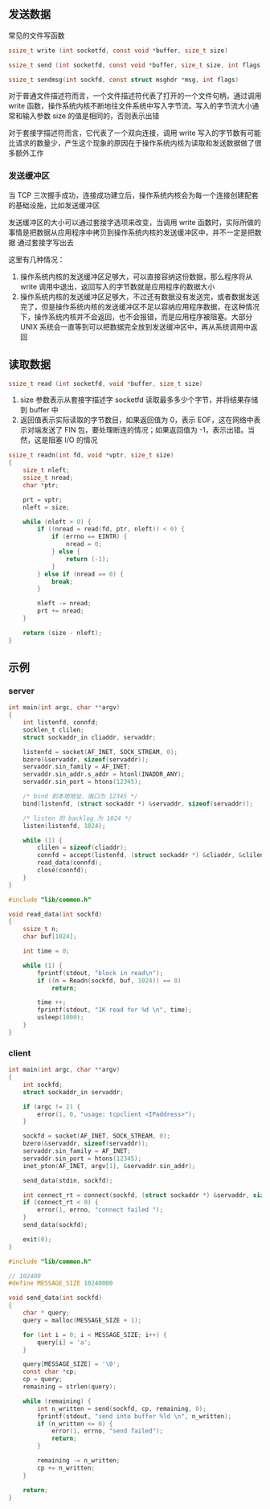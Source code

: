 ## 发送数据
常见的文件写函数
```c
ssize_t write (int socketfd, const void *buffer, size_t size)
```

```c
ssize_t send (int socketfd, const void *buffer, size_t size, int flags)
```

```c
ssize_t sendmsg(int sockfd, const struct msghdr *msg, int flags)
```

对于普通文件描述符而言，一个文件描述符代表了打开的一个文件句柄，通过调用 write 函数，操作系统内核不断地往文件系统中写入字节流。写入的字节流大小通常和输入参数 size 的值是相同的，否则表示出错

对于套接字描述符而言，它代表了一个双向连接，调用 write 写入的字节数有可能比请求的数量少，产生这个现象的原因在于操作系统内核为读取和发送数据做了很多额外工作

### 发送缓冲区
当 TCP 三次握手成功，连接成功建立后，操作系统内核会为每一个连接创建配套的基础设施，比如发送缓冲区

发送缓冲区的大小可以通过套接字选项来改变，当调用 write 函数时，实际所做的事情是把数据从应用程序中拷贝到操作系统内核的发送缓冲区中，并不一定是把数据 通过套接字写出去

这里有几种情况：
1. 操作系统内核的发送缓冲区足够大，可以直接容纳这份数据，那么程序将从 write 调用中退出，返回写入的字节数就是应用程序的数据大小
2. 操作系统内核的发送缓冲区足够大，不过还有数据没有发送完，或者数据发送完了，但是操作系统内核的发送缓冲区不足以容纳应用程序数据，在这种情况下，操作系统内核并不会返回，也不会报错，而是应用程序被阻塞。大部分 UNIX 系统会一直等到可以把数据完全放到发送缓冲区中，再从系统调用中返回


## 读取数据
```c
ssize_t read (int socketfd, void *buffer, size_t size)
```
1. size 参数表示从套接字描述字 socketfd 读取最多多少个字节，并将结果存储到 buffer 中
2. 返回值表示实际读取的字节数目，如果返回值为 0，表示 EOF，这在网络中表示对端发送了 FIN 包，要处理断连的情况；如果返回值为 -1，表示出错。当然，这是阻塞 I/O 的情况

```c
ssize_t readn(int fd, void *vptr, size_t size)
{
    size_t nleft;
    ssize_t nread;
    char *ptr;

    prt = vptr;
    nleft = size;

    while (nleft > 0) {
        if ((nread = read(fd, ptr, nleft)) < 0) {
            if (errno == EINTR) {
                nread = 0;
            } else {
                return (-1);
            }
        } else if (nread == 0) {
            break;
        }

        nleft -= nread;
        prt += nread;
    }

    return (size - nleft);
}
```


## 示例
### server
```c
int main(int argc, char **argv)
{
    int listenfd, connfd;
    socklen_t clilen;
    struct sockaddr_in cliaddr, servaddr;

    listenfd = socket(AF_INET, SOCK_STREAM, 0);
    bzero(&servaddr, sizeof(servaddr));
    servaddr.sin_family = AF_INET;
    servaddr.sin_addr.s_addr = htonl(INADDR_ANY);
    servaddr.sin_port = htons(12345);

    /* bind 到本地地址，端口为 12345 */
    bind(listenfd, (struct sockaddr *) &servaddr, sizeof(servaddr));

    /* listen 的 backlog 为 1024 */
    listen(listenfd, 1024);

    while (1) {
        clilen = sizeof(cliaddr);
        connfd = accept(listenfd, (struct sockaddr *) &cliaddr, &clilen);
        read_data(connfd);
        close(connfd);
    }
}
```
```c
#include "lib/common.h"

void read_data(int sockfd)
{
    ssize_t n;
    char buf[1024];

    int time = 0;

    while (1) {
        fprintf(stdout, "block in read\n");
        if ((n = Readn(sockfd, buf, 1024)) == 0)
            return;

        time ++;
        fprintf(stdout, "1K read for %d \n", time);
        usleep(1000);
    }
}
```

### client
```c
int main(int argc, char **argv)
{
    int sockfd;
    struct sockaddr_in servaddr;

    if (argc != 2) {
        error(1, 0, "usage: tcpclient <IPaddress>");
    }

    sockfd = socket(AF_INET, SOCK_STREAM, 0);
    bzero(&servaddr, sizeof(servaddr));
    servaddr.sin_family = AF_INET;
    servaddr.sin_port = htons(12345);
    inet_pton(AF_INET, argv[1], &servaddr.sin_addr);

    send_data(stdin, sockfd);

    int connect_rt = connect(sockfd, (struct sockaddr *) &servaddr, sizeof(servaddr));
    if (connect_rt < 0) {
        error(1, errno, "connect failed ");
    }
    send_data(sockfd);

    exit(0);
}
```
```c
#include "lib/common.h"

// 102400
#define MESSAGE_SIZE 10240000

void send_data(int sockfd)
{
    char * query;
    query = malloc(MESSAGE_SIZE + 1);

    for (int i = 0; i < MESSAGE_SIZE; i++) {
        query[i] = 'a';
    }

    query[MESSAGE_SIZE] = '\0';
    const char *cp;
    cp = query;
    remaining = strlen(query);

    while (remaining) {
        int n_written = send(sockfd, cp, remaining, 0);
        fprintf(stdout, "send into buffer %ld \n", n_written);
        if (n_written <= 0) {
            error(1, errno, "send failed");
            return;
        }

        remaining -= n_written;
        cp += n_written;
    }

    return;
}
```